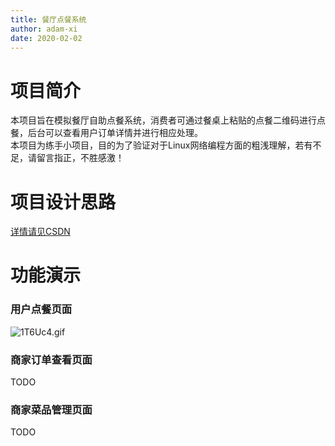 ```yaml
---
title: 餐厅点餐系统
author: adam-xi
date: 2020-02-02
---
```


# 项目简介
本项目旨在模拟餐厅自助点餐系统，消费者可通过餐桌上粘贴的点餐二维码进行点餐，后台可以查看用户订单详情并进行相应处理。<br />
本项目为练手小项目，目的为了验证对于Linux网络编程方面的粗浅理解，若有不足，请留言指正，不胜感激！

# 项目设计思路
[详情请见CSDN](https://blog.csdn.net/qq_43746320/article/details/104285278)

# 功能演示

### 用户点餐页面
![1T6Uc4.gif](https://s2.ax1x.com/2020/02/11/1T6Uc4.gif)

### 商家订单查看页面
TODO

### 商家菜品管理页面
TODO
